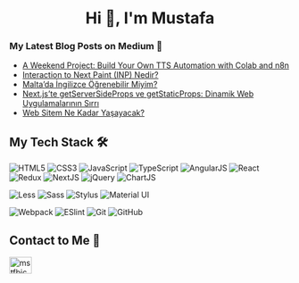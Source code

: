 <h1 align="center">Hi 👋, I'm Mustafa</h1>

### My Latest Blog Posts on Medium :pencil:

<!-- BLOG-POST-LIST:START -->
- [A Weekend Project: Build Your Own TTS Automation with Colab and n8n](https://mstfbiccer.medium.com/a-weekend-project-build-your-own-tts-automation-with-colab-and-n8n-3c1da86876f6?source=rss-b15fb8901506------2)
- [Interaction to Next Paint &lpar;INP&rpar; Nedir?](https://mstfbiccer.medium.com/interaction-to-next-paint-inp-nedir-23e79038e348?source=rss-b15fb8901506------2)
- [Malta’da İngilizce Öğrenebilir Miyim?](https://mstfbiccer.medium.com/maltada-i%CC%87ngilizce-%C3%B6%C4%9Frenebilir-miyim-96c1324ada87?source=rss-b15fb8901506------2)
- [Next.js’te getServerSideProps ve getStaticProps: Dinamik Web Uygulamalarının Sırrı](https://mstfbiccer.medium.com/next-jste-getserversideprops-ve-getstaticprops-dinamik-web-uygulamalar%C4%B1n%C4%B1n-s%C4%B1rr%C4%B1-5970a7904359?source=rss-b15fb8901506------2)
- [Web Sitem Ne Kadar Yaşayacak?](https://mstfbiccer.medium.com/web-sitem-ne-kadar-ya%C5%9Fayacak-841105e7d03?source=rss-b15fb8901506------2)
<!-- BLOG-POST-LIST:END -->


## My Tech Stack :hammer_and_wrench:

![HTML5](https://img.shields.io/badge/-HTML5-%23E44D27?style=flat-square&logo=html5&logoColor=ffffff)
![CSS3](https://img.shields.io/badge/-CSS3-%231572B6?style=flat-square&logo=css3)
![JavaScript](https://img.shields.io/badge/-JavaScript-%23F7DF1C?style=flat-square&logo=javascript&logoColor=000000&labelColor=%23F7DF1C&color=%23FFCE5A)
![TypeScript](https://img.shields.io/badge/-TypeScript-007ACC?style=flat-square&logo=typescript&logoColor=white)
![AngularJS](https://img.shields.io/badge/-AngularJS-%23F05032?style=flat-square&logo=angularjs)
![React](https://img.shields.io/badge/-React-%23282C34?style=flat-square&logo=react)
![Redux](https://img.shields.io/badge/-Redux-%23282C34?style=flat-square&logo=redux)
![NextJS](https://img.shields.io/badge/-NextJS-%23282C34?style=flat-square&logo=next.js)
![jQuery](https://img.shields.io/badge/-jQuery-1D6BB0?style=flat-square&logo=jquery)
![ChartJS](https://img.shields.io/badge/-Chart_JS-fdfdfd?style=flat-square&logo=chart.js)

![Less](https://img.shields.io/badge/-Less-%231d365d?style=flat-square&logo=less&logoColor=ffffff)
![Sass](https://img.shields.io/badge/-Sass-%23CC6699?style=flat-square&logo=sass&logoColor=ffffff)
![Stylus](https://img.shields.io/badge/-Stylus-%23333333?style=flat-square&logo=stylus)
![Material UI](https://img.shields.io/badge/-Material_UI-%23071B2E?style=flat-square&logo=materialui&logoColor=0071E2)

![Webpack](https://img.shields.io/badge/-Webpack-%232C3A42?style=flat-square&logo=webpack)
![ESlint](https://img.shields.io/badge/-ESLint-%234B32C3?style=flat-square&logo=eslint)
![Git](https://img.shields.io/badge/-Git-%23F05032?style=flat-square&logo=git&logoColor=%23ffffff)
![GitHub](https://img.shields.io/badge/-GitHub-%232C3A42?style=flat-square&logo=github)

## Contact to Me 💬

<p align="left">
<a href="https://linkedin.com/in/mstfbiccer" target="blank"><img align="center" src="https://raw.githubusercontent.com/rahuldkjain/github-profile-readme-generator/master/src/images/icons/Social/linked-in-alt.svg" alt="mstfbiccer" height="30" width="40" /></a>
</p>
